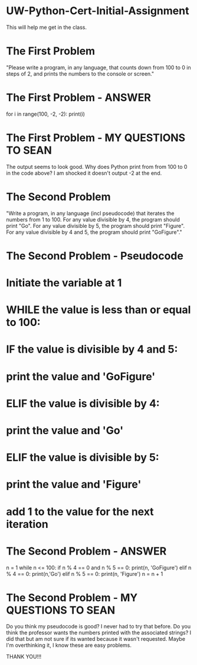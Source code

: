 # UW-Python-Cert-Initial-Assignment
This will help me get in the class.

# The First Problem
"Please write a program, in any language, that counts down from 100 to 0 in steps of 2,
and prints the numbers to the console or screen."

# The First Problem - ANSWER
for i in range(100, -2, -2):
    print(i)

# The First Problem - MY QUESTIONS TO SEAN
The output seems to look good. Why does Python print from from 100 to 0 in the code above?
I am shocked it doesn't output -2 at the end.


# The Second Problem 
"Write a program, in any language (incl pseudocode) that iterates the numbers from 1 to 100.
For any value divisible by 4, the program should print "Go".
For any value divisible by 5, the program should print "Figure".
For any value divisible by 4 and 5, the program should print "GoFigure"."

# The Second Problem - Pseudocode
# Initiate the variable at 1
# WHILE the value is less than or equal to 100:
#     IF the value is divisible by 4 and 5:
#         print the value and 'GoFigure'
#     ELIF the value is divisible by 4:
#         print the value and 'Go'
#     ELIF the value is divisible by 5:
#         print the value and 'Figure'
#     add 1 to the value for the next iteration

# The Second Problem - ANSWER
n = 1
while n <= 100:
    if n % 4 == 0 and n % 5 == 0:
        print(n, 'GoFigure')
    elif n % 4 == 0:
        print(n,'Go')
    elif n % 5 == 0:
        print(n, 'Figure')
    n = n + 1

# The Second Problem - MY QUESTIONS TO SEAN
Do you think my pseudocode is good? I never had to try that before.
Do you think the professor wants the numbers printed with the associated strings?
I did that but am not sure if its wanted because it wasn't requested. Maybe I'm overthinking it, I know these are easy problems. 

THANK YOU!!!



